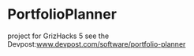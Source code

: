 # PortfolioPlanner
project for GrizHacks 5
see the Devpost:www.devpost.com/software/portfolio-planner
